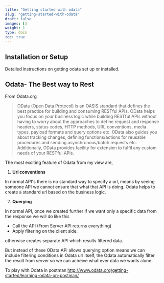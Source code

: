 ```yaml
---
title: "Getting started with odata"
slug: "getting-started-with-odata"
draft: false
images: []
weight: 1
type: docs
toc: true
---
```


## Installation or Setup
Detailed instructions on getting odata set up or installed.

## Odata- The Best way to Rest
From Odata.org

> OData (Open Data Protocol) is an OASIS standard that defines the best
> practice for building and consuming RESTful APIs. OData helps you
> focus on your business logic while building RESTful APIs without
> having to worry about the approaches to define request and response
> headers, status codes, HTTP methods, URL conventions, media types,
> payload formats and query options etc. OData also guides you about
> tracking changes, defining functions/actions for reusable procedures
> and sending asynchronous/batch requests etc. Additionally, OData
> provides facility for extension to fulfil any custom needs of your
> RESTful APIs.

The most exciting feature of Odata from my view are,
 1. **Url conventions**

In normal API's there is no standard way to specify a url, means by seeing someone API we cannot ensure that what that API is doing. Odata helps to create a standard url based on the business logic.
 
 2. **Querying**
 
In normal API, once we created further if we want only a specific data from the response we will do like this 
   
 - Call the API (From Server API returns everything)
 - Apply filtering on the client side.

otherwise creates separate API which results filtered data.

But instead of these OData API allows querying option means we can include filtering conditions in Odata url itself, the Odata automatically filter the result from server so we can acheive what ever data we wants alone.

To play with Odata in postman
http://www.odata.org/getting-started/learning-odata-on-postman/

